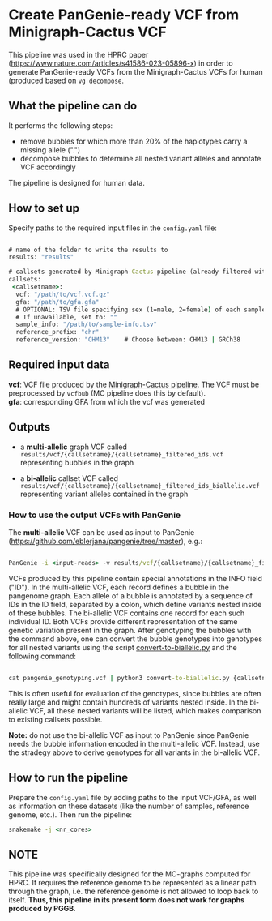 # Create PanGenie-ready VCF from Minigraph-Cactus VCF

This pipeline was used in the HPRC paper (https://www.nature.com/articles/s41586-023-05896-x) in order to generate PanGenie-ready VCFs from the Minigraph-Cactus VCFs for human (produced based on ``vg decompose``.

## What the pipeline can do

It performs the following steps:

* remove bubbles for which more than 20% of the haplotypes carry a missing allele (".")
* decompose bubbles to determine all nested variant alleles and annotate VCF accordingly

The pipeline is designed for human data.

## How to set up

Specify paths to the required input files in the `` config.yaml `` file:

``` bat

# name of the folder to write the results to
results: "results"

# callsets generated by Minigraph-Cactus pipeline (already filtered with vcfbub)
callsets:
 <callsetname>:
  vcf: "/path/to/vcf.vcf.gz"
  gfa: "/path/to/gfa.gfa"
  # OPTIONAL: TSV file specifying sex (1=male, 2=female) of each sample: <sample-name> <sex>. 
  # If unavailable, set to: ""
  sample_info: "/path/to/sample-info.tsv"
  reference_prefix: "chr"
  reference_version: "CHM13"    # Choose between: CHM13 | GRCh38

```


## Required input data

**vcf**: VCF file produced by the [Minigraph-Cactus pipeline](https://github.com/ComparativeGenomicsToolkit/cactus). The VCF must be preprocessed by `` vcfbub `` (MC pipeline does this by default).    
**gfa**: corresponding GFA from which the vcf was generated

## Outputs

* a **multi-allelic** graph VCF called `` results/vcf/{callsetname}/{callsetname}_filtered_ids.vcf`` representing bubbles in the graph

* a **bi-allelic** callset VCF called `` results/vcf/{callsetname}/{callsetname}_filtered_ids_biallelic.vcf`` representing variant alleles contained in the graph


### How to use the output VCFs with PanGenie

The **multi-allelic** VCF can be used as input to PanGenie (https://github.com/eblerjana/pangenie/tree/master), e.g.:

``` bat

PanGenie -i <input-reads> -v results/vcf/{callsetname}/{callsetname}_filtered_ids.vcf -r <reference-genome> -o pangenie -j 24 -t 24

```

VCFs produced by this pipeline contain special annotations in the INFO field ("ID"). In the multi-allelic VCF, each record defines a bubble in the pangenome graph. Each allele of a bubble is annotated by a sequence of IDs in the ID field, separated by a colon, which define variants nested inside of these bubbles. The bi-allelic VCF contains one record for each such individual ID. Both VCFs provide different representation of the same genetic variation present in the graph. After genotyping the bubbles with the command above, one can convert the bubble genotypes into genotypes for all nested variants using the script [convert-to-biallelic.py](https://bitbucket.org/jana_ebler/hprc-experiments/src/master/genotyping-experiments/workflow/scripts/convert-to-biallelic.py) and the following command:

``` bat

cat pangenie_genotyping.vcf | python3 convert-to-biallelic.py {callsetname}_filtered_ids_biallelic.vcf > pangenie_genotyping_biallelic.vcf

```

This is often useful for evaluation of the genotypes, since bubbles are often really large and might contain hundreds of variants nested inside. In the bi-allelic VCF, all these nested variants will be listed, which makes comparison to existing callsets possible.

**Note:** do not use the bi-allelic VCF as input to PanGenie since PanGenie needs the bubble information encoded in the multi-allelic VCF. Instead, use the stradegy above to derive genotypes for all variants in the bi-allelic VCF.



## How to run the pipeline

Prepare the `` config.yaml `` file by adding paths to the input VCF/GFA, as well as information on these datasets (like the number of samples, reference genome, etc.). Then run the pipeline:

``` bat
snakemake -j <nr_cores>

```

## NOTE

This pipeline was specifically designed for the MC-graphs computed for HPRC. It requires the reference genome to be represented as a linear path through the graph, i.e. the reference genome is not allowed to loop back to itself. **Thus, this pipeline in its present form does not work for graphs produced by PGGB**.
